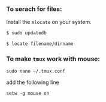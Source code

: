 ### __To serach for files:__

Install the `mlocate` on your system. 

```bash
$ sudo updatedb
```

```
$ locate filename/dirname
```

### To make `tmux` work with mouse:

```
sudo nano ~/.tmux.conf
```

add the following line

```
setw -g mouse on
```
